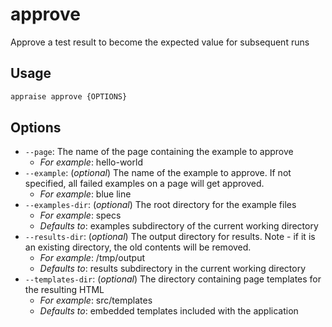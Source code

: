 # approve

Approve a test result to become the expected value for subsequent runs

## Usage

```bash
appraise approve {OPTIONS}
```

## Options

*  `--page`:  The name of the page containing the example to approve
    * _For example_: hello-world
*  `--example`:  (_optional_) The name of the example to approve. If not specified, all failed examples on a page will get approved.
    * _For example_: blue line
*  `--examples-dir`:  (_optional_) The root directory for the example files
    * _For example_: specs
    * _Defaults to_: examples subdirectory of the current working directory
*  `--results-dir`:  (_optional_) The output directory for results. Note - if it is an existing directory, the old contents will be removed.
    * _For example_: /tmp/output
    * _Defaults to_: results subdirectory in the current working directory
*  `--templates-dir`:  (_optional_) The directory containing page templates for the resulting HTML
    * _For example_: src/templates
    * _Defaults to_: embedded templates included with the application
